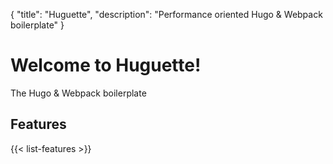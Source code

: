 {
    "title": "Huguette",
    "description": "Performance oriented Hugo & Webpack boilerplate"
}

# Welcome to Huguette!
The Hugo & Webpack boilerplate


##  Features

{{< list-features >}}
